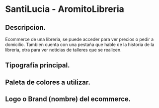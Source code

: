 # SantiLucia - AromitoLibreria

## Descripcion.
Ecommerce de una libreria, se puede acceder para ver precios o pedir a domicilio.
Tambien cuenta con una pestaña que hable de la historia de la libreria, otra para ver noticias de talleres que se realicen.

## Tipografía principal.


## Paleta de colores a utilizar.

## Logo o Brand (nombre) del ecommerce.
